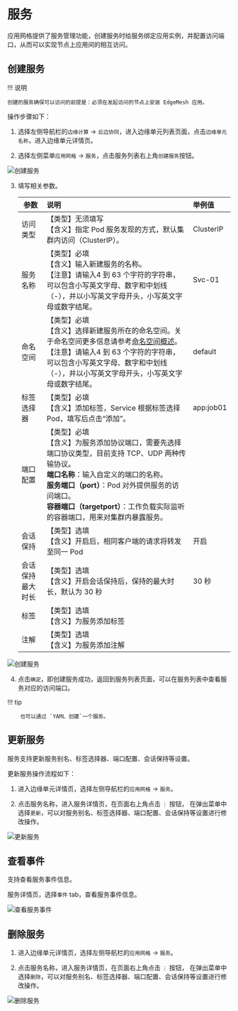 # 服务

应用网格提供了服务管理功能，创建服务时给服务绑定应用实例，并配置访问端口，从而可以实现节点上应用间的相互访问。

## 创建服务

!!! 说明

    创建的服务确保可以访问的前提是：必须在发起访问的节点上安装 EdgeMesh 应用。

操作步骤如下：

1. 选择左侧导航栏的`边缘计算` -> `云边协同`，进入边缘单元列表页面，点击`边缘单元名称`，进入边缘单元详情页。

2. 选择左侧菜单`应用网格` -> `服务`，点击服务列表右上角`创建服务`按钮。

  ![创建服务](https://docs.daocloud.io/daocloud-docs-images/docs/zh/docs/kant/images/service-01.png)

3. 填写相关参数。

    | 参数             | 说明                                                         | 举例值    |
    | ---------------- | :----------------------------------------------------------- | :-------- |
    | 访问类型         | 【类型】无须填写<br />【含义】指定 Pod 服务发现的方式，默认集群内访问（ClusterIP）。 | ClusterIP |
    | 服务名称         | 【类型】必填<br />【含义】输入新建服务的名称。<br />【注意】请输入4 到 63 个字符的字符串，可以包含小写英文字母、数字和中划线（-），并以小写英文字母开头，小写英文字母或数字结尾。 | Svc-01    |
    | 命名空间         | 【类型】必填<br />【含义】选择新建服务所在的命名空间。关于命名空间更多信息请参考[命名空间概述](../namespaces/createns.md)。<br />【注意】请输入4 到 63 个字符的字符串，可以包含小写英文字母、数字和中划线（-），并以小写英文字母开头，小写英文字母或数字结尾。 | default   |
    | 标签选择器       | 【类型】必填<br />【含义】添加标签，Service 根据标签选择 Pod，填写后点击“添加”。 | app:job01 |
    | 端口配置         | 【类型】必填<br />【含义】为服务添加协议端口，需要先选择端口协议类型，目前支持 TCP、UDP 两种传输协议。<br />**端口名称**：输入自定义的端口的名称。<br />**服务端口（port）**：Pod 对外提供服务的访问端口。<br />**容器端口（targetport）**：工作负载实际监听的容器端口，用来对集群内暴露服务。 |           |
    | 会话保持         | 【类型】选填<br />【含义】开启后，相同客户端的请求将转发至同一 Pod | 开启      |
    | 会话保持最大时长 | 【类型】选填<br />【含义】开启会话保持后，保持的最大时长，默认为 30 秒 | 30 秒     |
    | 标签             | 【类型】选填<br />【含义】为服务添加标签<br />               |           |
    | 注解             | 【类型】选填<br />【含义】为服务添加注解<br />               |           |

  ![创建服务](https://docs.daocloud.io/daocloud-docs-images/docs/zh/docs/kant/images/service-02.png)

4. 点击`确定`，即创建服务成功，返回到服务列表页面，可以在服务列表中查看服务对应的访问端口。

!!! tip

        也可以通过 `YAML 创建`一个服务。

## 更新服务

服务支持更新服务别名、标签选择器、端口配置、会话保持等设置。

更新服务操作流程如下：

1. 进入边缘单元详情页，选择左侧导航栏的`应用网格` -> `服务`。

2. 点击服务名称，进入服务详情页，在页面右上角点击 `⋮` 按钮， 在弹出菜单中选择`更新`，可以对服务别名、标签选择器、端口配置、会话保持等设置进行修改操作。

  ![更新服务](https://docs.daocloud.io/daocloud-docs-images/docs/zh/docs/kant/images/service-03.png)

## 查看事件

支持查看服务事件信息。

服务详情页，选择`事件` tab，查看服务事件信息。

  ![查看服务事件](https://docs.daocloud.io/daocloud-docs-images/docs/zh/docs/kant/images/service-04.png)

## 删除服务

1. 进入边缘单元详情页，选择左侧导航栏的`应用网格` -> `服务`。

2. 点击服务名称，进入服务详情页，在页面右上角点击 `⋮` 按钮， 在弹出菜单中选择`删除`，可以对服务别名、标签选择器、端口配置、会话保持等设置进行修改操作。

  ![删除服务](https://docs.daocloud.io/daocloud-docs-images/docs/zh/docs/kant/images/service-05.png)
